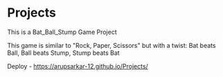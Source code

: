 # Projects
This is a Bat_Ball_Stump Game Project

This game is similar to "Rock, Paper, Scissors" but with a twist:
Bat beats Ball,
Ball beats Stump,
Stump beats Bat

Deploy - https://arupsarkar-12.github.io/Projects/


